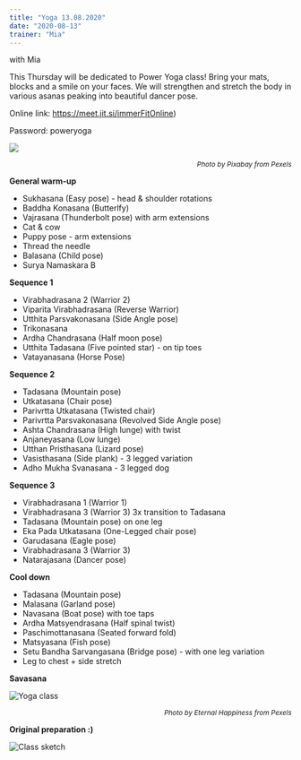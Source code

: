 ```yaml
---
title: "Yoga 13.08.2020"
date: "2020-08-13"
trainer: "Mia"
---
```


with Mia

This Thursday will be dedicated to Power Yoga class! Bring your mats, blocks and a smile on your faces. We will strengthen and stretch the body in various asanas peaking into beautiful dancer pose.

Online link: https://meet.jit.si/immerFitOnline)

Password: poweryoga

![ ](https://i.imgur.com/n9a7oPO.jpg "Photo by Pixabay from Pexels")<p style="font-size: 12px; text-align: right">*Photo by Pixabay from Pexels*</p>

**General warm-up**
- Sukhasana (Easy pose) - head & shoulder rotations
- Baddha Konasana (Butterlfy)
- Vajrasana (Thunderbolt pose) with arm extensions
- Cat & cow
- Puppy pose - arm extensions
- Thread the needle
- Balasana (Child pose)
- Surya Namaskara B

**Sequence 1**
- Virabhadrasana 2 (Warrior 2)
- Viparita Virabhadrasana (Reverse Warrior)
- Utthita Parsvakonasana (Side Angle pose)
- Trikonasana
- Ardha Chandrasana (Half moon pose)
- Utthita Tadasana (Five pointed star) - on tip toes
- Vatayanasana (Horse Pose)

**Sequence 2**
- Tadasana (Mountain pose)
- Utkatasana (Chair pose)
- Parivrtta Utkatasana (Twisted chair)
- Parivrtta Parsvakonasana (Revolved Side Angle pose)
- Ashta Chandrasana (High lunge) with twist
- Anjaneyasana (Low lunge)
- Utthan Pristhasana (Lizard pose)
- Vasisthasana (Side plank) - 3 legged variation
- Adho Mukha Svanasana - 3 legged dog

**Sequence 3**
- Virabhadrasana 1 (Warrior 1)
- Virabhadrasana 3 (Warrior 3) 3x transition to Tadasana
- Tadasana (Mountain pose) on one leg
- Eka Pada Utkatasana (One-Legged chair pose)
- Garudasana (Eagle pose)
- Virabhadrasana 3 (Warrior 3)
- Natarajasana (Dancer pose)
  
**Cool down**
- Tadasana (Mountain pose)
- Malasana (Garland pose)
- Navasana (Boat pose) with toe taps
- Ardha Matsyendrasana (Half spinal twist)
- Paschimottanasana (Seated forward fold)
- Matsyasana (Fish pose)
- Setu Bandha Sarvangasana (Bridge pose) - with one leg variation
- Leg to chest + side stretch

**Savasana**

![Yoga class](https://i.imgur.com/PVgFFfI.jpg "Photo by Eternal Happiness from Pexels")<p style="font-size: 12px; text-align: right">*Photo by Eternal Happiness from Pexels*</p>

**Original preparation :)**


![Class sketch](https://i.imgur.com/JA0p4pU.jpg "Hand-drawn picture by Addania")